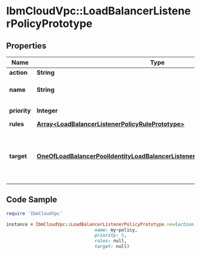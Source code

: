 # IbmCloudVpc::LoadBalancerListenerPolicyPrototype

## Properties

Name | Type | Description | Notes
------------ | ------------- | ------------- | -------------
**action** | **String** | The policy action. | 
**name** | **String** | The user-defined name for this policy. Names must be unique within the load balancer listener the policy resides in. | [optional] 
**priority** | **Integer** | Priority of the policy. Lower value indicates higher priority. | 
**rules** | [**Array&lt;LoadBalancerListenerPolicyRulePrototype&gt;**](LoadBalancerListenerPolicyRulePrototype.md) | The list of rules of this policy | [optional] 
**target** | [**OneOfLoadBalancerPoolIdentityLoadBalancerListenerPolicyRedirectURLPrototype**](OneOfLoadBalancerPoolIdentityLoadBalancerListenerPolicyRedirectURLPrototype.md) | When &#x60;action&#x60; is &#x60;forward&#x60;, &#x60;LoadBalancerPoolIdentity&#x60; is required to specify which pool the load balancer forwards the traffic to. When &#x60;action&#x60; is &#x60;redirect&#x60;, &#x60;LoadBalancerListenerPolicyRedirectURLPrototype&#x60; is required to specify the url and http status code used in the redirect response. | [optional] 

## Code Sample

```ruby
require 'IbmCloudVpc'

instance = IbmCloudVpc::LoadBalancerListenerPolicyPrototype.new(action: null,
                                 name: my-policy,
                                 priority: 5,
                                 rules: null,
                                 target: null)
```


